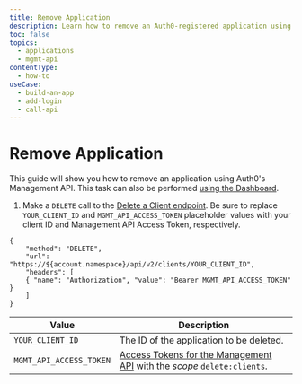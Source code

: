 ```yaml
---
title: Remove Application
description: Learn how to remove an Auth0-registered application using the Auth0 Management API.
toc: false
topics:
  - applications
  - mgmt-api
contentType: 
  - how-to
useCase:
  - build-an-app
  - add-login
  - call-api
---
```

# Remove Application

This guide will show you how to remove an application using Auth0's Management API. This task can also be performed [using the Dashboard](/dashboard/guides/applications/remove-app).

1. Make a `DELETE` call to the [Delete a Client endpoint](/api/management/v2#!/Clients/delete_clients_by_id). Be sure to replace `YOUR_CLIENT_ID` and `MGMT_API_ACCESS_TOKEN` placeholder values with your client ID and Management API Access Token, respectively.

```har
{
	"method": "DELETE",
	"url": "https://${account.namespace}/api/v2/clients/YOUR_CLIENT_ID",
	"headers": [
   	{ "name": "Authorization", "value": "Bearer MGMT_API_ACCESS_TOKEN" }
	]
}
```

| Value | Description |
| - | - |
| `YOUR_CLIENT_ID` | Τhe ID of the application to be deleted. |
| `MGMT_API_ACCESS_TOKEN` | [Access Tokens for the Management API](/api/management/v2/tokens) with the <dfn data-key="scope">scope</dfn> `delete:clients`. |

